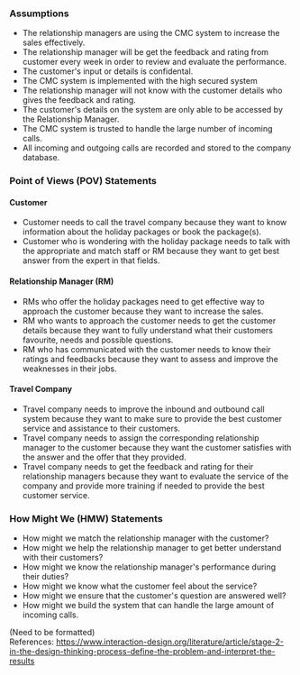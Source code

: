 ### Assumptions
- The relationship managers are using the CMC system to increase the sales effectively.
- The relationship manager will be get the feedback and rating from customer every week in order to review and evaluate the performance.
- The customer's input or details is confidental.
- The CMC system is implemented with the high secured system
- The relationship manager will not know with the customer details who gives the feedback and rating.
- The customer's details on the system are only able to be accessed by the Relationship Manager.
- The CMC system is trusted to handle the large number of incoming calls.
- All incoming and outgoing calls are recorded and stored to the company database.

### Point of Views (POV) Statements
#### Customer
- Customer needs to call the travel company because they want to know information about the holiday packages or book the package(s).
- Customer who is wondering with the holiday package needs to talk with the appropriate and match staff or RM because they want to get best answer from the expert in that fields.

#### Relationship Manager (RM)
- RMs who offer the holiday packages need to get effective way to approach the customer because they want to increase the sales.
- RM who wants to approach the customer needs to get the customer details because they want to fully understand what their customers favourite, needs and possible questions.
- RM who has communicated with the customer needs to know their ratings and feedbacks because they want to assess and improve the weaknesses in their jobs.

#### Travel Company
- Travel company needs to improve the inbound and outbound call system because they want to make sure to provide the best customer service and assistance to their customers.
- Travel company needs to assign the corresponding relationship manager to the customer because they want the customer satisfies with the answer and the offer that they provided.
- Travel company needs to get the feedback and rating for their relationship managers because they want to evaluate the service of the company and provide more training if needed to provide the best customer service.


### How Might We (HMW) Statements
- How might we match the relationship manager with the customer?
- How might we help the relationship manager to get better understand with their customers?
- How might we know the relationship manager's performance during their duties?
- How might we know what the customer feel about the service?
- How might we ensure that the customer's question are answered well?
- How might we build the system that can handle the large amount of incoming calls.

(Need to be formatted)<br/>
References: https://www.interaction-design.org/literature/article/stage-2-in-the-design-thinking-process-define-the-problem-and-interpret-the-results
